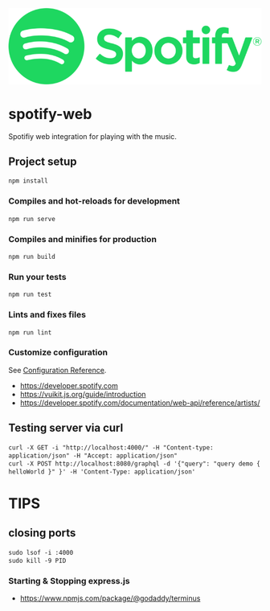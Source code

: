 ![Spotify](./_media/spotify-logo.png)

# spotify-web

Spotifiy web integration for playing with the music.

## Project setup
```
npm install
```

### Compiles and hot-reloads for development
```
npm run serve
```

### Compiles and minifies for production
```
npm run build
```

### Run your tests
```
npm run test
```

### Lints and fixes files
```
npm run lint
```

### Customize configuration
See [Configuration Reference](https://cli.vuejs.org/config/).

- https://developer.spotify.com
- https://vuikit.js.org/guide/introduction
- https://developer.spotify.com/documentation/web-api/reference/artists/

## Testing server via curl

```
curl -X GET -i "http://localhost:4000/" -H "Content-type: application/json" -H "Accept: application/json"
curl -X POST http://localhost:8080/graphql -d '{"query": "query demo { helloWorld }" }' -H 'Content-Type: application/json'
```

# TIPS

## closing ports
```
sudo lsof -i :4000
sudo kill -9 PID
```

### Starting & Stopping express.js

- https://www.npmjs.com/package/@godaddy/terminus
